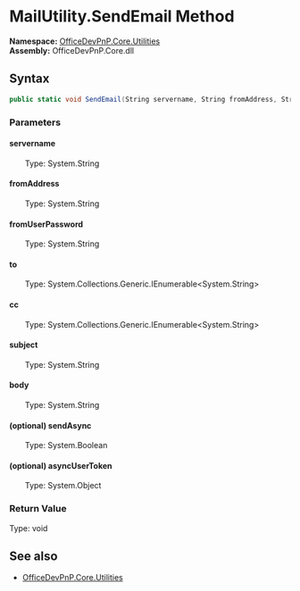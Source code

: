 # MailUtility.SendEmail Method  
  

**Namespace:** [OfficeDevPnP.Core.Utilities](OfficeDevPnP.Core.Utilities.md)  
**Assembly:** OfficeDevPnP.Core.dll  
## Syntax
```C#
public static void SendEmail(String servername, String fromAddress, String fromUserPassword, IEnumerable<String> to, IEnumerable<String> cc, String subject, String body, Boolean sendAsync, Object asyncUserToken)
```
### Parameters
#### servername  
&emsp;&emsp;Type: System.String  

#### fromAddress  
&emsp;&emsp;Type: System.String  

#### fromUserPassword  
&emsp;&emsp;Type: System.String  

#### to  
&emsp;&emsp;Type: System.Collections.Generic.IEnumerable<System.String>  

#### cc  
&emsp;&emsp;Type: System.Collections.Generic.IEnumerable<System.String>  

#### subject  
&emsp;&emsp;Type: System.String  

#### body  
&emsp;&emsp;Type: System.String  

#### (optional) sendAsync  
&emsp;&emsp;Type: System.Boolean  

#### (optional) asyncUserToken  
&emsp;&emsp;Type: System.Object  

### Return Value
Type: void  

## See also
- [OfficeDevPnP.Core.Utilities](OfficeDevPnP.Core.Utilities.md)
